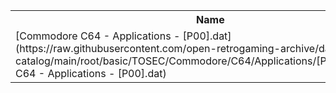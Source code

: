 <table>
<tr><th>Name</th><th>Size</th></tr>
<tr><td>
[Commodore C64 - Applications - [P00].dat](https://raw.githubusercontent.com/open-retrogaming-archive/dat-catalog/main/root/basic/TOSEC/Commodore/C64/Applications/[P00]/Commodore C64 - Applications - [P00].dat)
</td><td>39117</td></tr>
</table>
